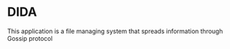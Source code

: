 # DIDA

This application is a file managing system that spreads information through Gossip protocol
